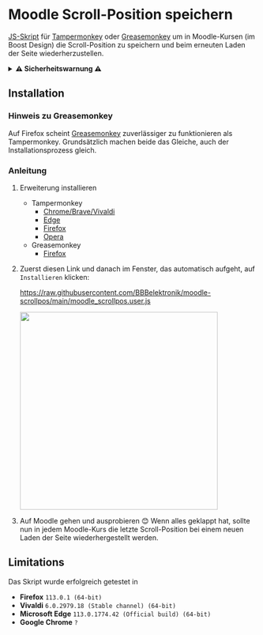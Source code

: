 # Moodle Scroll-Position speichern
[JS-Skript](moodle_scrollpos.user.js) für [Tampermonkey](https://www.tampermonkey.net/) oder [Greasemonkey](https://www.greasespot.net/) um in Moodle-Kursen (im Boost Design) die Scroll-Position zu speichern und beim erneuten Laden der Seite wiederherzustellen.
<details><summary><b>⚠️ Sicherheitswarnung ⚠️</b></summary> Tampermonkey und Greasemonkey sind Browser-Erweiterungen, die auf Webseiten zusätzliche Skripte ausführen können. Dies kann auch bösartig genutzt werden, es sollten nur Skripte aus vertrauenswürdigen Quellen installiert werden! <a href="moodle_scrollpos.user.js">Das Skript, von dem hier die Rede ist</a>, wird nur auf Seiten mit der URL <code>https://moodle.bbbaden.ch/course/view.php*</code> ausgeführt. Das <code>*</code> steht dabei für eine beliebe Zahlen-, Buchstaben- oder Zeichenfolge. So wird das Skript beispielsweise auf <code>https://moodle.bbbaden.ch/course/view.php?id=42</code> auch ausgeführt.</details>

## Installation

### Hinweis zu Greasemonkey
Auf Firefox scheint [Greasemonkey](https://addons.mozilla.org/de/firefox/addon/greasemonkey/) zuverlässiger zu funktionieren als Tampermonkey. Grundsätzlich machen beide das Gleiche, auch der Installationsprozess gleich.

### Anleitung
1. Erweiterung installieren
   * Tampermonkey
     * [Chrome/Brave/Vivaldi](https://chrome.google.com/webstore/detail/tampermonkey/dhdgffkkebhmkfjojejmpbldmpobfkfo)
     * [Edge](https://microsoftedge.microsoft.com/addons/detail/tampermonkey/iikmkjmpaadaobahmlepeloendndfphd?hl=de-DE&gl=CH)
     * [Firefox](https://addons.mozilla.org/de/firefox/addon/tampermonkey/)
     * [Opera](https://addons.opera.com/de/extensions/details/tampermonkey-beta/)
   * Greasemonkey
     * [Firefox](https://addons.mozilla.org/de/firefox/addon/greasemonkey/)

2. Zuerst diesen Link und danach im Fenster, das automatisch aufgeht, auf `Installieren` klicken:

    <a target="_blank" href="https://raw.githubusercontent.com/BBBelektronik/moodle-scrollpos/main/moodle_scrollpos.user.js">https://raw.githubusercontent.com/BBBelektronik/moodle-scrollpos/main/moodle_scrollpos.user.js</a>

    <img src="images/install.png" width=400>

3. Auf Moodle gehen und ausprobieren 😊 Wenn alles geklappt hat, sollte nun in jedem Moodle-Kurs die letzte Scroll-Position bei einem neuen Laden der Seite wiederhergestellt werden.

## Limitations
Das Skript wurde erfolgreich getestet in
* **Firefox** `113.0.1 (64-bit)`
* **Vivaldi** `6.0.2979.18 (Stable channel) (64-bit)`
* **Microsoft Edge** `113.0.1774.42 (Official build) (64-bit)`
* **Google Chrome** `?`
